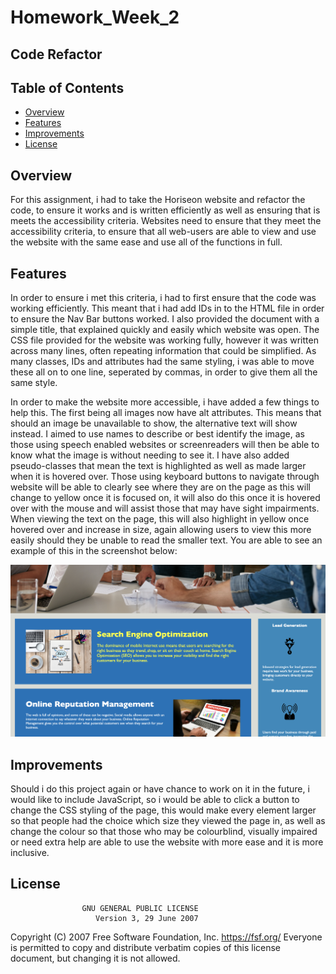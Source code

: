 # Homework_Week_2
## Code Refactor

## Table of Contents

* [Overview](#Overview)
* [Features](#Features)
* [Improvements](#Potential)
* [License](#license)


## Overview
For this assignment, i had to take the Horiseon website and refactor the code, to ensure it works and is written efficiently as well as ensuring that is meets the accessibility criteria.
Websites need to ensure that they meet the accessibility criteria, to ensure that all web-users are able to view and use the website with the same ease and use all of the functions in full.

## Features
In order to ensure i met this criteria, i had to first ensure that the code was working efficiently. This meant that i had add IDs in to the HTML file in order to ensure the Nav Bar buttons worked. 
I also provided the document with a simple title, that explained quickly and easily which website was open. 
The CSS file provided for the website was working fully, however it was written across many lines, often repeating information that could be simplified. As many classes, IDs and attributes had the same styling, i was able to move these all on to one line, seperated by commas, in order to give them all the same style.

In order to make the website more accessible, i have added a few things to help this. The first being all images now have alt attributes. This means that should an image be unavailable to show, the alternative text will show instead. I aimed to use names to describe or best identify the image, as those using speech enabled websites or screenreaders will then be able to know what the image is without needing to see it. 
I have also added pseudo-classes that mean the text is highlighted as well as made larger when it is hovered over. Those using keyboard buttons to navigate through website will be able to clearly see where they are on the page as this will change to yellow once it is focused on, it will also do this once it is hovered over with the mouse and will assist those that may have sight impairments. When viewing the text on the page, this will also highlight in yellow once hovered over and increase in size, again allowing users to view this more easily should they be unable to read the smaller text. 
You are able to see an example of this in the screenshot below:

![image description or alt text](https://raw.githubusercontent.com/oliviaowen1/Homework_Week_2/main/assets/Homework_week_2_Screenshot.png)

## Improvements
Should i do this project again or have chance to work on it in the future, i would like to include JavaScript, so i would be able to click a button to change the CSS styling of the page, this would make every element larger so that people had the choice which size they viewed the page in, as well as change the colour so that those who may be colourblind, visually impaired or need extra help are able to use the website with more ease and it is more inclusive.

## License
                    GNU GENERAL PUBLIC LICENSE
                       Version 3, 29 June 2007

 Copyright (C) 2007 Free Software Foundation, Inc. <https://fsf.org/>
 Everyone is permitted to copy and distribute verbatim copies
 of this license document, but changing it is not allowed.